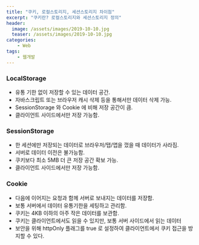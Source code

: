 ```yaml
---
title: "쿠키, 로컬스토리지, 세션스토리지 차이점"
excerpt: "쿠키란? 로컬스토리지와 세션스토리지 정의"
header:
  image: /assets/images/2019-10-10.jpg
  teaser: /assets/images/2019-10-10.jpg
categories:
    - Web
tags:
    - 웹개발
---
```


### LocalStorage
* 유통 기한 없이 저장할 수 있는 데이터 공간.
* 자바스크립트 또는 브라우저 캐시 삭제 등을 통해서만 데이터 삭제 가능.
* SessionStorage 와 Cookie 에 비해 저장 공간이 큼.
* 클라이언트 사이드에서만 저장 가능함.

### SessionStorage
* 한 세션에만 저장되는 데이터로 브라우저/탭/앱을 껐을 때 데이터가 사라짐.
* 서버로 데이터 이전은 불가능함.
* 쿠키보다 최소 5MB 더 큰 저장 공간 확보 가능.
* 클라이언트 사이드에서만 저장 가능함.

### Cookie
* 다음에 이어지는 요청과 함께 서버로 보내지는 데이터를 저장함.
* 보통 서버에서 데이터 유통기한을 세팅하고 관리함.
* 쿠키는 4KB 이하의 아주 작은 데이터를 보관함.
* 쿠키는 클라이언트에서도 읽을 수 있지만, 보통 서버 사이드에서 읽는 데이터
* 보안을 위해 httpOnly 플래그를 true 로 설정하여 클라이언트에서 쿠키 접근을 방지할 수 있다.

